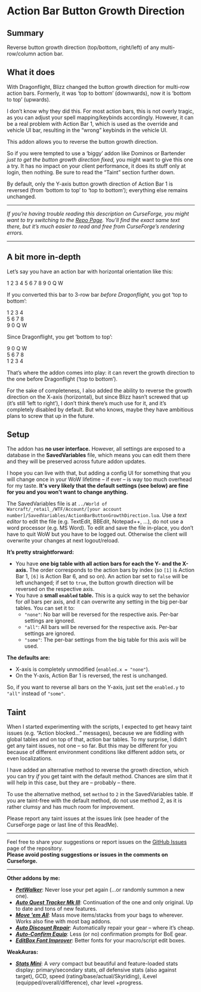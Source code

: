 # Action Bar Button Growth Direction

## Summary

Reverse button growth direction (top/bottom, right/left) of any multi-row/column action bar.

## What it does

With Dragonflight, Blizz changed the button growth direction for multi-row action bars. Formerly, it was ‘top to bottom’ (downwards), now it is ‘bottom to top’ (upwards).

I don’t know why they did this. For most action bars, this is not overly tragic, as you can adjust your spell mapping/keybinds accordingly. However, it can be a real problem with Action Bar 1, which is used as the override and vehicle UI bar, resulting in the “wrong” keybinds in the vehicle UI.

This addon allows you to reverse the button growth direction.

So if you were tempted to use a ‘biggy’ addon like Dominos or Bartender _just to get the button growth direction fixed,_ you might want to give this one a try. It has no impact on your client performance, it does its stuff only at login, then nothing. Be sure to read the “Taint” section further down.

By default, only the Y-axis button growth direction of Action Bar 1 is reversed (from ‘bottom to top’ to ‘top to bottom’); everything else remains unchanged.

---

*If you’re having trouble reading this description on CurseForge, you might want to try switching to the [Repo Page](https://github.com/tflo/Action-Bar-Button-Growth-Direction?tab=readme-ov-file#action-bar-button-growth-direction). You’ll find the exact same text there, but it’s much easier to read and free from CurseForge’s rendering errors.*

---

## A bit more in-depth

Let’s say you have an action bar with horizontal orientation like this:

1 2 3 4 5 6 7 8 9 0 Q W  

If you converted this bar to 3-row bar _before Dragonflight,_ you got ‘top to bottom’:

1 2 3 4  
5 6 7 8  
9 0 Q W  

Since Dragonflight, you get ‘bottom to top’:

9 0 Q W  
5 6 7 8  
1 2 3 4  

That’s where the addon comes into play: it can revert the growth direction to the one before Dragonflight (‘top to bottom’).

For the sake of completeness, I also added the ability to reverse the growth direction on the X-axis (horizontal), but since Blizz hasn’t screwed that up (it’s still ‘left to right’), I don’t think there’s much use for it, and it’s completely disabled by default. But who knows, maybe they have ambitious plans to screw that up in the future.

## Setup

The addon has __no user interface.__ However, all settings are exposed to a database in the __SavedVariables__ file, which means you can edit them there and they will be preserved across future addon updates.

I hope you can live with that, but adding a config UI for something that you will change once in your WoW lifetime – if ever – is way too much overhead for my taste. __It's very likely that the default settings (see below) are fine for you and you won't want to change anything.__

The SavedVariables file is at `../World of Warcraft/_retail_/WTF/Account/[your account number]/SavedVariables/ActionBarButtonGrowthDirection.lua`. Use a _text editor_ to edit the file (e.g. TextEdit, BBEdit, Notepad++, …), do not use a word processor (e.g. MS Word). To edit and save the file in-place, you don’t have to quit WoW but you have to be logged out. Otherwise the client will overwrite your changes at next logout/reload.

__It’s pretty straightforward:__

- You have __one big table with all action bars for each the Y- and the X-axis.__ The order corresponds to the action bars by index (so `[1]` is Action Bar 1, `[6]` is Action Bar 6, and so on). An action bar set to `false` will be left unchanged; if set to `true`, the button growth direction will be reversed on the respective axis.
- You have a __small `enabled` table.__ This is a quick way to set the behavior for _all_ bars per axis, and it can overwrite any setting in the big per-bar tables. You can set it to:
  - `"none"`: No bar will be reversed for the respective axis. Per-bar settings are ignored.
  - `"all"`: All bars will be reversed for the respective axis. Per-bar settings are ignored.
  - `"some"`: The per-bar settings from the big table for this axis will be used.

__The defaults are:__

- X-axis is completely unmodified (`enabled.x = "none"`).
- On the Y-axis, Action Bar 1 is reversed, the rest is unchanged.

So, if you want to reverse all bars on the Y-axis, just set the `enabled.y` to `"all"` instead of `"some"`.

## Taint

When I started experimenting with the scripts, I expected to get heavy taint issues (e.g. “Action blocked…” messages), because we are fiddling with global tables and on top of that, action bar tables. To my surprise, I didn’t get any taint issues, not one – so far. But this may be different for you because of different environment conditions like different addon sets, or even localizations.

I have added an alternative method to reverse the growth direction, which you can try _if_ you get taint with the default method. Chances are slim that it will help in this case, but they are – probably – there.

To use the alternative method, set `method` to `2` in the SavedVariables table. If you are taint-free with the default method, do not use method 2, as it is rather clumsy and has much room for improvement.

Please report any taint issues at the issues link (see header of the CurseForge page or last line of this ReadMe).

---

Feel free to share your suggestions or report issues on the [GitHub Issues](https://github.com/tflo/Action-Bar-Button-Growth-Direction/issues) page of the repository.  
__Please avoid posting suggestions or issues in the comments on Curseforge.__

---

__Other addons by me:__

- [___PetWalker___](https://www.curseforge.com/wow/addons/petwalker): Never lose your pet again (…or randomly summon a new one).
- [___Auto Quest Tracker Mk III___](https://www.curseforge.com/wow/addons/auto-quest-tracker-mk-iii): Continuation of the one and only original. Up to date and tons of new features.
- [___Move 'em All___](https://www.curseforge.com/wow/addons/move-em-all): Mass move items/stacks from your bags to wherever. Works also fine with most bag addons.
- [___Auto Discount Repair___](https://www.curseforge.com/wow/addons/auto-discount-repair): Automatically repair your gear – where it’s cheap.
- [___Auto-Confirm Equip___](https://www.curseforge.com/wow/addons/auto-confirm-equip): Less (or no) confirmation prompts for BoE gear.
- [___EditBox Font Improver___](https://www.curseforge.com/wow/addons/editbox-font-improver): Better fonts for your macro/script edit boxes.

__WeakAuras:__

- [___Stats Mini___](https://wago.io/S4023p3Im): A *very* compact but beautiful and feature-loaded stats display: primary/secondary stats, *all* defensive stats (also against target), GCD, speed (rating/base/actual/Skyriding), iLevel (equipped/overall/difference), char level +progress.
